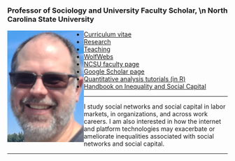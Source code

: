 ### Professor of Sociology and University Faculty Scholar, \n North Carolina State University

<img align="left" src="steve_blowing_rock_smB.jpg">
 
 - [Curriculum vitae](/cv.pdf)
 - [Research](/research.html)
 - [Teaching](/teaching.html)
 - [WolfWebs](https://sites.google.com/ncsu.edu/ncsuwolfwebs/home)
 - [NCSU faculty page](https://chass.ncsu.edu/people/sjmcdona/)
 - [Google Scholar page](https://scholar.google.com/citations?user=x5igFpEAAAAJ&hl=en&oi=ao)
 - [Quantitative analysis tutorials (in R)](/tutorials/index.html)
 - [Handbook on Inequality and Social Capital](https://www.e-elgar.com/shop/usd/handbook-on-inequality-and-social-capital-9781802202366.html)  

 ---

 I study social networks and social capital in labor markets, in organizations, and across work careers. I am also interested in how the internet and platform technologies may exacerbate or ameliorate inequalities associated with social networks and social capital.  

 ---
